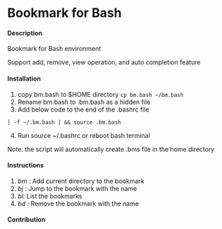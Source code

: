 # Bookmark for Bash

#### Description
Bookmark for Bash environment

Support add, remove, view operation, and auto completion feature

#### Installation

1. copy bm.bash to $HOME directory ``` cp bm.bash ~/bm.bash ```
2. Rename bm.bash to .bm.bash as a hidden file
3. Add below code to the end of the .bashrc file
```
[ -f ~/.bm.bash ] && source .bm.bash
```
4. Run source ~/.bashrc or reboot bash terminal

Note: the script will automatically create .bms file in the home directory

#### Instructions

1. *bm <bookmark name>:* Add current directory to the bookmark
2. *bj <bookmark name>:* Jump to the bookmark with the name
3. *bl:*                 List the bookmarks
4. *bd <bookmark name>:* Remove the bookmark with the name

#### Contribution

